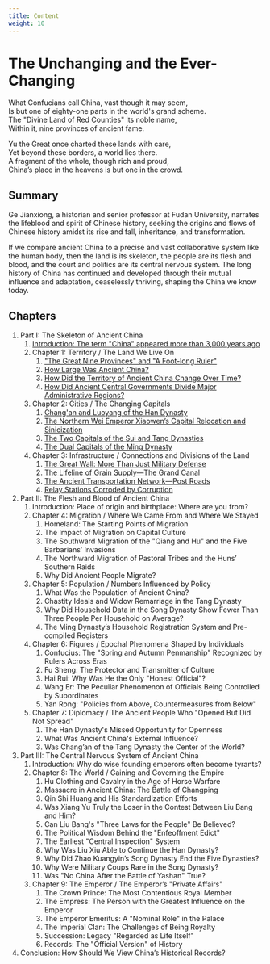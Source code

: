 ```yaml
---
title: Content
weight: 10
---
```

# The Unchanging and the Ever-Changing


What Confucians call China, vast though it may seem,  
Is but one of eighty-one parts in the world's grand scheme.  
The "Divine Land of Red Counties" its noble name,  
Within it, nine provinces of ancient fame.  

Yu the Great once charted these lands with care,  
Yet beyond these borders, a world lies there.  
A fragment of the whole, though rich and proud,  
China’s place in the heavens is but one in the crowd.  

## Summary

Ge Jianxiong, a historian and senior professor at Fudan University, narrates the lifeblood and spirit of Chinese history, seeking the origins and flows of Chinese history amidst its rise and fall, inheritance, and transformation.

If we compare ancient China to a precise and vast collaborative system like the human body, then the land is its skeleton, the people are its flesh and blood, and the court and politics are its central nervous system.
The long history of China has continued and developed through their mutual influence and adaptation, ceaselessly thriving, shaping the China we know today.

## Chapters

1. Part I: The Skeleton of Ancient China
    1. [Introduction: The term "China" appeared more than 3,000 years ago](./part_1_intro.md)
    1. Chapter 1: Territory / The Land We Live On
        1. ["The Great Nine Provinces" and "A Foot-long Ruler"](./part_1_ch_1_sec_1.md)
        1. [How Large Was Ancient China?](./part_1_ch_1_sec_2.md)
        1. [How Did the Territory of Ancient China Change Over Time?](./part_1_ch_1_sec_3.md)
        1. [How Did Ancient Central Governments Divide Major Administrative Regions?](./part_1_ch_1_sec_4.md)
    1. Chapter 2: Cities / The Changing Capitals
        1. [Chang'an and Luoyang of the Han Dynasty](./part_1_ch_2_sec_1.md)
        1. [The Northern Wei Emperor Xiaowen’s Capital Relocation and Sinicization](./part_1_ch_2_sec_2.md)
        1. [The Two Capitals of the Sui and Tang Dynasties](./part_1_ch_2_sec_3.md)
        1. [The Dual Capitals of the Ming Dynasty](./part_1_ch_2_sec_4.md)
    1. Chapter 3: Infrastructure / Connections and Divisions of the Land
        1. [The Great Wall: More Than Just Military Defense](part_1_ch_3_sec_1.md)
        1. [The Lifeline of Grain Supply—The Grand Canal](part_1_ch_3_sec_2.md)
        1. [The Ancient Transportation Network—Post Roads](part_1_ch_3_sec_3.md)
        1. [Relay Stations Corroded by Corruption](part_1_ch_3_sec_4.md)
1. Part II: The Flesh and Blood of Ancient China
    1. Introduction: Place of origin and birthplace: Where are you from?
    1. Chapter 4: Migration / Where We Came From and Where We Stayed
        1. Homeland: The Starting Points of Migration
        1. The Impact of Migration on Capital Culture
        1. The Southward Migration of the "Qiang and Hu" and the Five Barbarians’ Invasions
        1. The Northward Migration of Pastoral Tribes and the Huns’ Southern Raids
        1. Why Did Ancient People Migrate?
    1. Chapter 5: Population / Numbers Influenced by Policy
        1. What Was the Population of Ancient China?
        1. Chastity Ideals and Widow Remarriage in the Tang Dynasty
        1. Why Did Household Data in the Song Dynasty Show Fewer Than Three People Per Household on Average?
        1. The Ming Dynasty’s Household Registration System and Pre-compiled Registers
    1. Chapter 6: Figures / Epochal Phenomena Shaped by Individuals
        1. Confucius: The "Spring and Autumn Penmanship" Recognized by Rulers Across Eras
        1. Fu Sheng: The Protector and Transmitter of Culture
        1. Hai Rui: Why Was He the Only "Honest Official"?
        1. Wang Er: The Peculiar Phenomenon of Officials Being Controlled by Subordinates
        1. Yan Rong: "Policies from Above, Countermeasures from Below"
    1. Chapter 7: Diplomacy / The Ancient People Who "Opened But Did Not Spread"
        1. The Han Dynasty's Missed Opportunity for Openness
        1. What Was Ancient China's External Influence?
        1. Was Chang’an of the Tang Dynasty the Center of the World?
1. Part III: The Central Nervous System of Ancient China
    1. Introduction: Why do wise founding emperors often become tyrants?
    1. Chapter 8: The World / Gaining and Governing the Empire
        1. Hu Clothing and Cavalry in the Age of Horse Warfare
        1. Massacre in Ancient China: The Battle of Changping
        1. Qin Shi Huang and His Standardization Efforts
        1. Was Xiang Yu Truly the Loser in the Contest Between Liu Bang and Him?
        1. Can Liu Bang's "Three Laws for the People" Be Believed?
        1. The Political Wisdom Behind the "Enfeoffment Edict"
        1. The Earliest "Central Inspection" System
        1. Why Was Liu Xiu Able to Continue the Han Dynasty?
        1. Why Did Zhao Kuangyin’s Song Dynasty End the Five Dynasties?
        1. Why Were Military Coups Rare in the Song Dynasty?
        1. Was "No China After the Battle of Yashan" True?
    1. Chapter 9: The Emperor / The Emperor’s "Private Affairs"
        1. The Crown Prince: The Most Contentious Royal Member
        1. The Empress: The Person with the Greatest Influence on the Emperor
        1. The Emperor Emeritus: A "Nominal Role" in the Palace
        1. The Imperial Clan: The Challenges of Being Royalty
        1. Succession: Legacy "Regarded as Life Itself"
        1. Records: The "Official Version" of History
1. Conclusion: How Should We View China’s Historical Records?